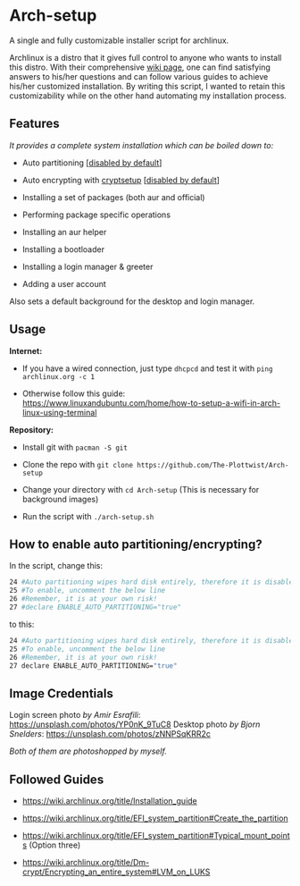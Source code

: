 # Arch-setup

A single and fully customizable installer script for archlinux.

Archlinux is a distro that it gives full control to anyone who wants to install this distro. With their comprehensive [wiki page](https://wiki.archlinux.org/), one can find satisfying answers to his/her questions and can follow various guides to achieve his/her customized installation. By writing this script, I wanted to retain this customizability while on the other hand automating my installation process.

## Features

*It provides a complete system installation which can be boiled down to:*

- Auto partitioning [[disabled by default](#how-to-enable-auto-partitioningencrypting)]

- Auto encrypting with [cryptsetup](https://wiki.archlinux.org/title/Dm-crypt/Encrypting_an_entire_system#LVM_on_LUKS) [[disabled by default](#how-to-enable-auto-partitioningencrypting)]

- Installing a set of packages (both aur and official)

- Performing package specific operations

- Installing an aur helper

- Installing a bootloader

- Installing a login manager & greeter

- Adding a user account

Also sets a default background for the desktop and login manager.

## Usage

**Internet:**

- If you have a wired connection, just type `dhcpcd` and test it with `ping archlinux.org -c 1`

- Otherwise follow this guide: <https://www.linuxandubuntu.com/home/how-to-setup-a-wifi-in-arch-linux-using-terminal>

**Repository:**

- Install git with `pacman -S git`

- Clone the repo with `git clone https://github.com/The-Plottwist/Arch-setup`

- Change your directory with `cd Arch-setup` (This is necessary for background images)

- Run the script with `./arch-setup.sh`

## How to enable auto partitioning/encrypting?

In the script, change this:

```bash
24 #Auto partitioning wipes hard disk entirely, therefore it is disabled by default.
25 #To enable, uncomment the below line
26 #Remember, it is at your own risk!
27 #declare ENABLE_AUTO_PARTITIONING="true"
```

 to this:

```bash
24 #Auto partitioning wipes hard disk entirely, therefore it is disabled by default.
25 #To enable, uncomment the below line
26 #Remember, it is at your own risk!
27 declare ENABLE_AUTO_PARTITIONING="true"
```

## Image Credentials

Login screen photo *by Amir Esrafili*: <https://unsplash.com/photos/YP0nK_9TuC8>
Desktop photo *by Bjorn Snelders*: <https://unsplash.com/photos/zNNPSqKRR2c>

*Both of them are photoshopped by myself.*

## Followed Guides

- <https://wiki.archlinux.org/title/Installation_guide>

- <https://wiki.archlinux.org/title/EFI_system_partition#Create_the_partition>

- <https://wiki.archlinux.org/title/EFI_system_partition#Typical_mount_points> (Option three)

- <https://wiki.archlinux.org/title/Dm-crypt/Encrypting_an_entire_system#LVM_on_LUKS>
